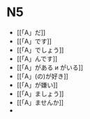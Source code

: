 # N5

- [[「A」だ]]
- [[「A」です]]
- [[「A」でしょう]]
- [[「A」んです]]
- [[「A」がある и  がいる]]
- [[「A」(の)が好き]]
- [[「A」が嫌い]]
- [[「A」ましょう]]
- [[「A」ませんか]]
- 